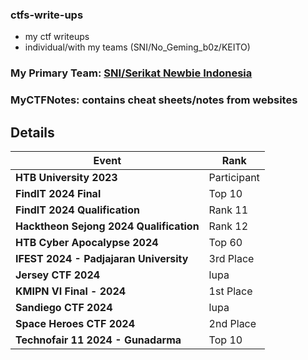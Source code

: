 ### ctfs-write-ups
- my ctf writeups
- individual/with my teams (SNI/No_Geming_b0z/KEITO)

### My Primary Team: [SNI/Serikat Newbie Indonesia](https://serikatnewbie.me)
### MyCTFNotes: contains cheat sheets/notes from websites


## Details

| Event                        | Rank  |
|------------------------------|--------------|
| **HTB University 2023**       | Participant  |
| **FindIT 2024 Final**         | Top 10       |
| **FindIT 2024 Qualification** | Rank 11      |
| **Hacktheon Sejong 2024 Qualification** | Rank 12 |
| **HTB Cyber Apocalypse 2024** | Top 60 |
| **IFEST 2024 - Padjajaran University** | 3rd Place |
| **Jersey CTF 2024** | lupa |
| **KMIPN VI Final - 2024** | 1st Place |
| **Sandiego CTF 2024** | lupa |
| **Space Heroes CTF 2024** | 2nd Place |
| **Technofair 11 2024 - Gunadarma** | Top 10 |
